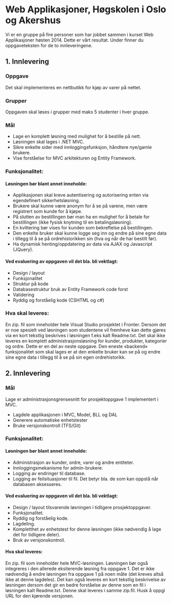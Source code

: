 <h1>Web Applikasjoner, Høgskolen i Oslo og Akershus</h1>

Vi er en gruppe på fire personer som har jobbet sammen i kurset Web Applikasjoner høsten 2014. Dette er vårt resultat. Under finner du oppgaveteksten for de to innleveringene.

<h2>1. Innlevering</h2>

<h3>Oppgave</h3>
Det skal implementeres en nettbutikk for kjøp av varer på nettet. 
<h3>Grupper</h3>
Oppgaven skal løses i grupper med maks 5 studenter i hver gruppe. 
<h3>Mål</h3>
<ul>
<li>Lage en komplett løsning med mulighet for å bestille på nett.</li>
<li>Løsningen skal lages i .NET MVC.</li>
<li>Sikre enkelte sider med innloggingsfunksjon, håndtere nye/gamle brukere.</li>
<li>Vise forståelse for MVC arkitekturen og Entity Framework.</li>
</ul>
<h3>Funksjonalitet:</h3>

<h4>Løsningen bør blant annet inneholde:</h4>
<ul>
<li>Applikasjonen skal kreve autentisering og autorisering enten via egendefinert sikkerhetsløsning.</li>
<li>Brukere skal kunne være anonym for å se på varene, men være registrert som kunde for å kjøpe.</li>
<li>På slutten av bestillingen bør man ha en mulighet for å betale for bestillingen (ikke fysisk knytning til en betalingsløsning).</li>
<li>En kvittering bør vises for kunden som bekreftelse på bestillingen.</li>
<li>Den enkelte bruker skal kunne logge seg inn og endre på sine egne data i tillegg til å se på ordrehistorikken sin (hva og når de har bestilt før).</li>
<li>Ha dynamisk henting/oppdatering av data via AJAX og Javascript (JQuery).</li>
</ul>
<h4>Ved evaluering av oppgaven vil det bla. bli vektlagt:</h4>
<ul>
<li>Design / layout</li>
<li>Funksjonalitet</li>
<li>Struktur på kode</li>
<li>Databasestruktur bruk av Entity Framework code forst</li>
<li>Validering</li>
<li>Ryddig og forståelig kode (CSHTML og c#)</li>
</ul>
<h3>Hva skal leveres: </h3>
En zip. fil som inneholder hele Visual Studio prosjektet i Fronter. Dersom det er noe spesielt ved løsningen som studentene vil fremheve kan dette gjøres via en kort tekstlig beskrives i løsningen f.eks kalt Readme.txt.
Det skal ikke leveres en komplett administrasjonsløsning for kunder, produkter, kategorier og ordre. Dette er en del av neste oppgave. Den eneste «backend» funksjonalitet som skal lages er at den enkelte bruker kan se på og endre sine egne data i tillegg til å se på sin egen ordrehistorikk.


<h2>2. Innlevering</h2>

<h3>Mål</h3>
Lage er administrasjonsgrensesnitt for prosjektoppgave 1 implementert i MVC.
<ul>
<li>Lagdele applikasjonen i MVC, Model, BLL og DAL</li>
<li>Generere automatiske enhetstester</li>
<li>Bruke versjonskontroll (TFS/Git)</li>
</ul>
<h3>Funksjonalitet:</h3>
<h4>Løsningen bør blant annet inneholde:</h4>
<ul>
<li>Administrasjon av kunder, ordre, varer og andre entiteter.</li>
<li>Innloggingsmekanisme for admin-brukere.</li>
<li>Logging av endringer til database.</li>
<li>Logging av feilsituasjoner til fil. Det betyr bla. de som kan oppstå når databasen aksesseres.</li>
</ul>
<h4>Ved evaluering av oppgaven vil det bla. bli vektlagt:</h4>
<ul>
<li>Design / layout tilsvarende løsningen i tidligere prosjektoppgaver.</li>
<li>Funksjonalitet.</li>
<li>Ryddig og forståelig kode.</li>
<li>Lagdeling.</li>
<li>Kompletthet av enhetstest for denne løsningen (ikke nødvendig å lage det for tidligere deler).</li>
<li>Bruk av versjonskontroll.</li>
</ul>
<h4>Hva skal leveres:</h4>
En zip. fil som inneholder hele MVC-løsningen. Løsningen bør også integreres i den allerede eksiterende løsning fra oppgave 1. Det er ikke nødvendig å endre løsningen fra oppgave 1 på noen måte (det kreves altså ikke at denne lagdeles). Det kan også leveres en kort tekstlig beskrivelse av løsningen dersom det gir en bedre forståelse av denne som en fil i løsningen kalt Readme.txt. Denne skal leveres i samme zip.fil. Husk å oppgi URL for den kjørende versjonen.

